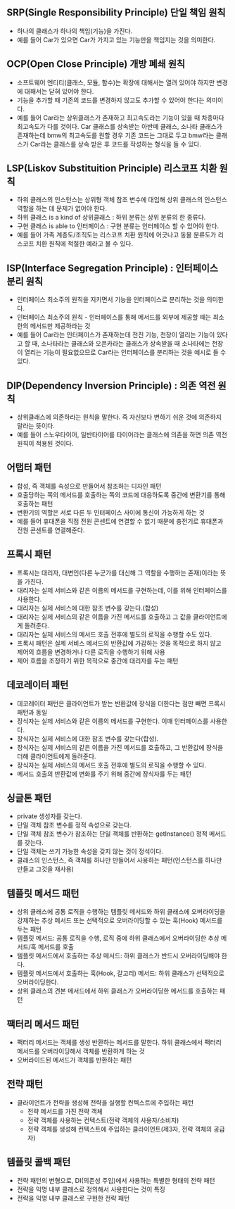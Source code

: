 ## SRP(Single Responsibility Principle) 단일 책임 원칙
- 하나의 클래스가 하나의 책임(기능)을 가진다.
- 예를 들어 Car가 있으면 Car가 가지고 있는 기능만을 책임지는 것을 의미한다.

## OCP(Open Close Principle) 개방 폐쇄 원칙
- 소프트웨어 엔티티(클래스, 모듈, 함수)는 확장에 대해서는 열려 있어야 하지만 변경에 대해서는 닫혀 있어야 한다.
- 기능을 추가할 때 기존의 코드를 변경하지 않고도 추가할 수 있어야 한다는 의미이다.
- 예를 들어 Car라는 상위클래스가 존재하고 최고속도라는 기능이 있을 때 차종마다 최고속도가 다를 것이다. Car 클래스를 상속받는 아반떼 클래스, 소나타 클래스가 존재하는데 bmw의 최고속도를 원할 경우 기존 코드는 그대로 두고 bmw라는 클래스가 Car라는 클래스를 상속 받은 후 코드를 작성하는 형식을 들 수 있다.

## LSP(Liskov Substituition Principle) 리스코프 치환 원칙
- 하위 클래스의 인스턴스는 상위형 객체 참조 변수에 대입해 상위 클래스의 인스턴스 역할을 하는 데 문제가 없어야 한다.
- 하위 클래스 is a kind of 상위클래스 : 하위 분류는 상위 분류의 한 종류다.
- 구현 클래스 is able to 인터페이스 : 구현 분류는 인터페이스 할 수 있어야 한다.
- 예를 들어 가족 계층도/조직도는 리스코프 치환 원칙에 어긋나고 동물 분류도가 리스코프 치환 원칙에 적절한 예라고 볼 수 있다.

## ISP(Interface Segregation Principle) : 인터페이스 분리 원칙
- 인터페이스 최소주의 원칙을 지키면서 기능을 인터페이스로 분리하는 것을 의미한다.
- 인터페이스 최소주의 원칙 - 인터페이스를 통해 메서드를 외부에 제공할 때는 최소한의 메서드만 제공하라는 것
- 예를 들어 Car라는 인터페이스가 존재하는데 전진 기능, 천장이 열리는 기능이 있다고 할 때, 소나타라는 클래스와 오픈카라는 클래스가 상속받을 때 소나타에는 천장이 열리는 기능이 필요없으므로 Car라는 인터페이스를 분리하는 것을 예시로 들 수 있다.

## DIP(Dependency Inversion Principle) : 의존 역전 원칙
- 상위클래스에 의존하라는 원칙을 말한다. 즉 자신보다 변하기 쉬운 것에 의존하지 말라는 뜻이다.
- 예를 들어 스노우타이어, 일반타이어를 타이어라는 클래스에 의존을 하면 의존 역전 원칙이 적용된 것이다.


## 어탭터 패턴
- 합성, 즉 객체를 속성으로 만들어서 참조하는 디자인 패턴
- 호출당하는 쪽의 메서드를 호출하는 쪽의 코드에 대응하도록 중간에 변환기를 통해 호출하는 패턴
- 변환기의 역할은 서로 다른 두 인터페이스 사이에 통신이 가능하게 하는 것
- 예를 들어 휴대폰을 직접 전원 콘센트에 연결할 수 없기 때문에 충전기로 휴대폰과 전원 콘센트를 연결해준다.

## 프록시 패턴
- 프록시는 대리자, 대변인(다른 누군가를 대신해 그 역할을 수행하는 존재)이라는 뜻을 가진다.
- 대리자는 실제 서비스와 같은 이름의 메서드를 구현하는데, 이를 위해 인터페이스를 사용한다.
- 대리자는 실제 서비스에 대한 참조 변수를 갖는다.(합성)
- 대리자는 실제 서비스의 같은 이름을 가진 메서드를 호출하고 그 값을 클라이언트에게 돌려준다.
- 대리자는 실제 서비스의 메서드 호출 전후에 별도의 로직을 수행할 수도 있다.
- 프록시 패턴은 실제 서비스 메서드의 반환값에 가감하는 것을 목적으로 하지 않고 제어의 흐름을 변경하거나 다른 로직을 수행하기 위해 사용
- 제어 흐름을 조정하기 위한 목적으로 중간에 대리자를 두는 패턴

## 데코레이터 패턴
- 데코레이터 패턴은 클라이언트가 받는 반환값에 장식을 더한다는 점만 빼면 프록시 패턴과 동일
- 장식자는 실제 서비스와 같은 이름의 메서드를 구현한다. 이때 인터페이스를 사용한다.
- 장식자는 실제 서비스에 대한 참조 변수를 갖는다(합성).
- 장식자는 실제 서비스의 같은 이름을 가진 메서드를 호출하고, 그 반환값에 장식을 더해 클라이언트에게 돌려준다.
- 장식자는 실제 서비스의 메서드 호출 전후에 별도의 로직을 수행할 수 있다.
- 메서드 호출의 반환값에 변화를 주기 위해 중간에 장식자를 두는 패턴

## 싱글톤 패턴
- private 생성자를 갖는다.
- 단일 객체 참조 변수를 정적 속성으로 갖는다.
- 단일 객체 참조 변수가 참조하는 단일 객체를 반환하는 getInstance() 정적 메서드를 갖는다.
- 단일 객체는 쓰기 가능한 속성을 갖지 않는 것이 정석이다.
- 클래스의 인스턴스, 즉 객체를 하나만 만들어서 사용하는 패턴(인스턴스를 하나만 만들고 그것을 재사용)

## 템플릿 메서드 패턴
- 상위 클래스에 공통 로직을 수행하는 템플릿 메서드와 하위 클래스에 오버라이딩을 강제하는 추상 메서드 또는 선택적으로 오버라이딩할 수 있는 훅(Hook) 메서드를 두는 패턴
- 템플릿 메서드: 공통 로직을 수행, 로직 중에 하위 클래스에서 오버라이딩한 추상 메서드/훅 메서드를 호출
- 템플릿 메서드에서 호출하는 추상 메서드: 하위 클래스가 반드시 오버라이딩해야 한다.
- 템플릿 메서드에서 호출하는 훅(Hook, 갈고리) 메서드: 하위 클래스가 선택적으로 오버라이딩한다.
- 상위 클래스의 견본 메서드에서 하위 클래스가 오버라이딩한 메서드를 호출하는 패턴

## 팩터리 메서드 패턴
- 팩터리 메서드는 객체를 생성 반환하는 메서드를 말한다. 하위 클래스에서 팩터리 메서드를 오버라이딩해서 객체를 반환하게 하는 것
- 오버라이드된 메서드가 객체를 반환하는 패턴

## 전략 패턴
- 클라이언트가 전략을 생성해 전략을 실행할 컨텍스트에 주입하는 패턴
  - 전략 메서드를 가진 전략 객체
  - 전략 객체를 사용하는 컨텍스트(전략 객체의 사용자/소비자)
  - 전략 객체를 생성해 컨텍스트에 주입하는 클라이언트(제3자, 전략 객체의 공급자)

## 템플릿 콜백 패턴
- 전략 패턴의 변형으로, DI(의존성 주입)에서 사용하는 특별한 형태의 전략 패턴
- 전략을 익명 내부 클래스로 정의해서 사용한다는 것이 특징
- 전략을 익명 내부 클래스로 구현한 전략 패턴


